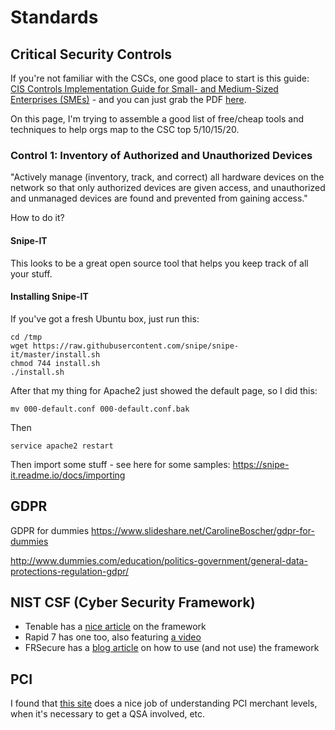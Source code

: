 # Standards

Critical Security Controls
--------
If you're not familiar with the CSCs, one good place to start is this guide: [CIS Controls Implementation Guide for Small- and Medium-Sized Enterprises (SMEs)](https://www.cisecurity.org/white-papers/cis-controls-sme-guide/) - and you can just grab the PDF [here](https://www.cisecurity.org/wp-content/uploads/2017/09/CIS-Controls-Guide-for-SMEs.pdf).

On this page, I'm trying to assemble a good list of free/cheap tools and techniques to help orgs map to the CSC top 5/10/15/20.

### Control 1: Inventory of Authorized and Unauthorized Devices

"Actively manage (inventory, track, and correct) all hardware devices on the network so that only authorized devices are given access, and unauthorized and unmanaged devices are found and prevented from gaining access."

How to do it?

#### Snipe-IT
This looks to be a great open source tool that helps you keep track of all your stuff.

#### Installing Snipe-IT
If you've got a fresh Ubuntu box, just run this:

````
cd /tmp
wget https://raw.githubusercontent.com/snipe/snipe-it/master/install.sh
chmod 744 install.sh
./install.sh
````

After that my thing for Apache2 just showed the default page, so I did this:

`mv 000-default.conf 000-default.conf.bak`

Then

`service apache2 restart`

Then import some stuff - see here for some samples: https://snipe-it.readme.io/docs/importing

GDPR
-------

GDPR for dummies
https://www.slideshare.net/CarolineBoscher/gdpr-for-dummies

http://www.dummies.com/education/politics-government/general-data-protections-regulation-gdpr/

NIST CSF (Cyber Security Framework)
--------
* Tenable has a [nice article](https://www.tenable.com/blog/understanding-nist-s-cybersecurity-framework) on the framework
* Rapid 7 has one too, also featuring [a video](https://www.rapid7.com/resources/nist-cybersecurity-framework-explained/)
* FRSecure has a [blog article](https://frsecure.com/blog/how-to-use-and-not-use-the-nist-csf/) on how to use (and not use) the framework

PCI
-------
I found that [this site](http://blog.securitymetrics.com/2016/10/how-do-merchant-levels-determine-pci.html) does a nice job of understanding PCI merchant levels, when it's necessary to get a QSA involved, etc.
